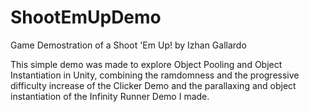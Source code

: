 # ShootEmUpDemo
Game Demostration of a Shoot 'Em Up! by Izhan Gallardo

This simple demo was made to explore Object Pooling and Object Instantiation in Unity, combining the ramdomness and the progressive difficulty increase of the Clicker Demo and the parallaxing and object instantiation of the Infinity Runner Demo I made.
